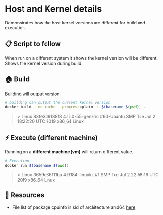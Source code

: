 # Host and Kernel details

Demonstrates how the host kernel versions are different for build and execution.  

## 📋 Script to follow

When run on a different system it shows the kernel version will be different. Shows the kernel version during build.  

## 🏠 Build

Building will output version

```sh
# building can output the current kernel version
docker build --no-cache --progress=plain -t $(basename $(pwd)) .
```

> \> Linux 83fe3d9188f8 4.15.0-55-generic #60-Ubuntu SMP Tue Jul 2 18:22:20 UTC 2019 x86_64 Linux

## ⚡️ Execute (different machine)

Running on a **different machine (vm)** will return different value.

```sh
# Execution
docker run $(basename $(pwd))
```

> \> Linux 3659e36111ba 4.9.184-linuxkit #1 SMP Tue Jul 2 22:58:16 UTC 2019 x86_64 Linux

## 👀 Resources

* File list of package cpuinfo in sid of architecture amd64 [here](https://packages.debian.org/sid/amd64/cpuinfo/filelist)
